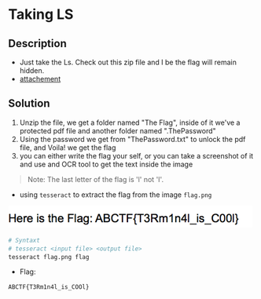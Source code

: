 # Taking LS

## Description

* Just take the Ls. Check out this zip file and I be the flag will remain hidden. 
* [attachement](https://mega.nz/#!mCgBjZgB!_FtmAm8s_mpsHr7KWv8GYUzhbThNn0I8cHMBi4fJQp8)

## Solution

1. Unzip the file, we get a folder named "The Flag", inside of it we've a protected pdf file and another folder named ".ThePassword"
2. Using the password we get from "ThePassword.txt" to unlock the pdf file, and Voila! we get the flag
3. you can either write the flag your self, or you can take a screenshot of it and use and OCR tool to get the text inside the image

> Note: The last letter of the flag is 'l' not 'I'.

* using `tesseract` to extract the flag from the image `flag.png`

![flag.png](flag.png)

```bash
# Syntaxt 
# tesseract <input file> <output file>
tesseract flag.png flag

```

* Flag:

```
ABCTF{T3Rm1n4l_is_COOl}
```
